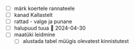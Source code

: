 
- [ ] märk koertele rannateele
- [ ] kanad Kallastelt
- [ ] rattad - valge ja punane
- [ ] halupuud tuua 📅 2024-04-30
- [ ] maatüki leidmine
	- [ ] alustada tabel müügis olevatest kinnistutest